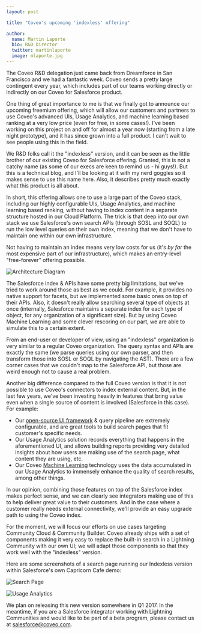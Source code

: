 ```yaml
---
layout: post

title: "Coveo's upcoming 'indexless' offering"

author:
  name: Martin Laporte
  bio: R&D Director
  twitter: martinlaporte
  image: mlaporte.jpg
---
```


The Coveo R&D delegation just came back from Dreamforce in San Francisco and we had a fantastic week. Coveo sends a pretty large contingent every year, which includes part of our teams working directly or indirectly on our Coveo for Salesforce product.

One thing of great importance to me is that we finally got to announce our upcoming freemium offering, which will allow our customers and partners to use Coveo's advanced UIs, Usage Analytics, and machine learning based ranking at a very low price (even for free, in some cases!). I've been working on this project on and off for almost a year now (starting from a late night prototype), and it has since grown into a full product. I can't wait to see people using this in the field.

<!-- more -->

We R&D folks call it the "indexless" version, and it can be seen as the little brother of our existing Coveo for Salesforce offering. Granted, this is not a catchy name (as some of our execs are keen to remind us - hi guys!). But this is a technical blog, and I'll be looking at it with my nerd goggles so it makes sense to use this name here. Also, it describes pretty much exactly what this product is all about.

In short, this offering allows one to use a large part of the Coveo stack, including our highly configurable UIs, Usage Analytics, and machine learning based ranking, without having to index content in a separate structure hosted in our Cloud Platform. The trick is that deep into our own stack we use Salesforce's own search APIs (through SOSL and SOQL) to run the low level queries on their own index, meaning that we don't have to maintain one within our own infrastructure.

Not having to maintain an index means very low costs for us (it's *by far* the most expensive part of our infrastructure), which makes an entry-level "free-forever" offering possible.

![Architecture Diagram](/images/2016-10-12-indexless/diagram.png "Architecture Diagram")

The Salesforce index & APIs have some pretty big limitations, but we've tried to work around those as best as we could. For example, it provides no native support for facets, but we implemented some basic ones on top of their APIs. Also, it doesn't really allow searching several type of objects at once (internally, Salesforce maintains a separate index for each type of object, for any organization of a significant size). But by using Coveo Machine Learning and some clever rescoring on our part, we are able to simulate this to a certain extent.

From an end-user or developer of view, using an "indexless" organization is very similar to a regular Coveo organization. The query syntax and APIs are exactly the same (we parse queries using our own parser, and then transform those into SOSL or SOQL by navigating the AST). There are a few corner cases that we couldn't map to the Salesforce API, but those are weird enough not to cause a real problem.

Another big difference compared to the full Coveo version is that it is not possible to use Coveo's connectors to index external content. But, in the last few years, we've been investing heavily in features that bring value even when a single source of content is involved (Salesforce in this case). For example:

* Our [open-source UI framework](https://github.com/coveo/search-ui) & query pipeline are extremely configurable, and are great tools to build search pages that fit customer's specific needs.
* Our Usage Analytics solution records everything that happens in the aforementioned UI, and allows building reports providing very detailed insights about how users are making use of the search page, what content they are using, etc.
* Our Coveo [Machine Learning](http://www.coveo.com/go?dest=cloudhelp&lcid=9&context=177) technology uses the data accumulated in our Usage Analytics to immensely enhance the quality of search results, among other things.

In our opinion, combining those features on top of the Salesforce index makes perfect sense, and we can clearly see integrators making use of this to help deliver great value to their customers. And in the case where a customer really needs external connectivity, we'll provide an easy upgrade path to using the Coveo index.

For the moment, we will focus our efforts on use cases targeting Community Cloud & Community Builder. Coveo already ships with a set of components making it very easy to replace the built-in search in a Lightning Community with our own UI; we will adapt those components so that they work well with the "indexless" version.

Here are some screenshots of a search page running our Indexless version within Salesforce's own Capricorn Cafe demo:

![Search Page](/images/2016-10-12-indexless/search-page.png "Search Page")

![Usage Analytics](/images/2016-10-12-indexless/analytics.png "Usage Analytics")

We plan on releasing this new version somewhere in Q1 2017. In the meantime, if you are a Salesforce integrator working with Lightning Communities and would like to be part of a beta program, please contact us at salesforce@coveo.com.

